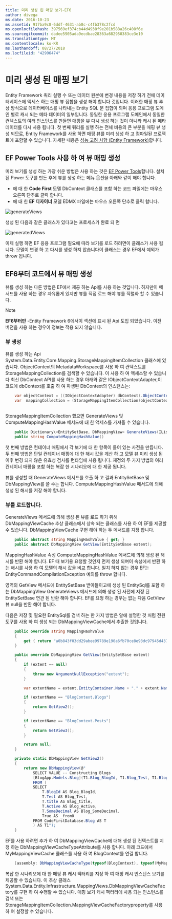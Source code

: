 ```yaml
---
title: 미리 생성 된 매핑 보기-EF6
author: divega
ms.date: 2016-10-23
ms.assetid: 917ba9c8-6ddf-4631-ab8c-c4fb378c2fcd
ms.openlocfilehash: 397569ef374cb44d4938f9e201b588a26c408f6e
ms.sourcegitcommit: dadee5905ada9ecdbae28363a682950383ce3e10
ms.translationtype: MT
ms.contentlocale: ko-KR
ms.lasthandoff: 08/27/2018
ms.locfileid: "42996474"
---
```

# <a name="pre-generated-mapping-views"></a>미리 생성 된 매핑 보기
Entity Framework 쿼리 실행 수 또는 데이터 원본에 변경 내용을 저장 하기 전에 데이터베이스에 액세스 하는 매핑 뷰 집합을 생성 해야 합니다 것입니다. 이러한 매핑 뷰 추상 방식으로 데이터베이스를 나타내는 Entity SQL 문 집합이 되며 응용 프로그램 도메인 별로 캐시 되는 메타 데이터의 일부입니다. 동일한 응용 프로그램 도메인에서 동일한 컨텍스트의 여러 인스턴스를 만들면 매핑을 뷰 다시 생성 하는 것이 아니라 캐시 된 메타 데이터를 다시 사용 됩니다. 첫 번째 쿼리를 실행 하는 전체 비용의 큰 부분을 매핑 뷰 생성 되므로, Entity Framework를 사용 하면 매핑 뷰를 미리 생성 하 고 컴파일된 프로젝트에 포함할 수 있습니다. 자세한 내용은 [성능 고려 사항 (Entity Framework)](~/ef6/fundamentals/performance/perf-whitepaper.md)합니다.

## <a name="generating-mapping-views-with-the-ef-power-tools"></a>EF Power Tools 사용 하 여 뷰 매핑 생성

미리 보기를 생성 하는 가장 쉬운 방법은 사용 하는 것은 [EF Power Tools](http://visualstudiogallery.msdn.microsoft.com/72a60b14-1581-4b9b-89f2-846072eff19d)합니다. 설치 된 Power 도구를 만든 후에 뷰를 생성 하는 메뉴 옵션을 아래와 같이 해야 합니다.

-   에 대 한 **Code First** 모델 DbContext 클래스를 포함 하는 코드 파일에는 마우스 오른쪽 단추로 클릭 합니다.
-   에 대 한 **EF 디자이너** 모델 EDMX 파일에는 마우스 오른쪽 단추로 클릭 합니다.

![generateViews](~/ef6/media/generateviews.png)

생성 된 다음과 같은 클래스가 있다고는 프로세스가 완료 되 면

![generatedViews](~/ef6/media/generatedviews.png)

이제 실행 하면 EF 응용 프로그램 필요에 따라 보기를 로드 하려면이 클래스가 사용 됩니다. 모델이 변경 하 고 다시를 생성 하지 않습니다이 클래스는 경우 EF에서 예외가 throw 됩니다.

## <a name="generating-mapping-views-from-code---ef6-onwards"></a>EF6부터 코드에서 뷰 매핑 생성

뷰를 생성 하는 다른 방법은 EF에서 제공 하는 Api를 사용 하는 것입니다. 하지만이 메서드를 사용 하는 경우 자유롭게 있지만 뷰를 직접 로드 해야 뷰를 직렬화 할 수 있습니다.

> [!NOTE]
> **EF6부터만** -Entity Framework 6에서이 섹션에 표시 된 Api 도입 되었습니다. 이전 버전을 사용 하는 경우이 정보는 적용 되지 않습니다.

### <a name="generating-views"></a>뷰 생성

뷰를 생성 하는 Api System.Data.Entity.Core.Mapping.StorageMappingItemCollection 클래스에 있습니다. ObjectContext의 MetadataWorkspace를 사용 하 여 컨텍스트를 StorageMappingCollection를 검색할 수 있습니다. 이 사용 하 여 액세스할 수 있습니다 최신 DbContext API를 사용 하는 경우 아래와 같은 IObjectContextAdapter,이 코드에 dbContext를 호출 하 여 파생된 DbContext의 인스턴스는:

``` csharp
    var objectContext = ((IObjectContextAdapter) dbContext).ObjectContext;
    var  mappingCollection = (StorageMappingItemCollection)objectContext.MetadataWorkspace
                                                                        .GetItemCollection(DataSpace.CSSpace);
```

StorageMappingItemCollection 했으면 GenerateViews 및 ComputeMappingHashValue 메서드에 대 한 액세스를 가져올 수 있습니다.

``` csharp
    public Dictionary\<EntitySetBase, DbMappingView> GenerateViews(IList<EdmSchemaError> errors)
    public string ComputeMappingHashValue()
```

첫 번째 방법은 컨테이너 매핑에서 각 보기에 대 한 항목이 들어 있는 사전을 만듭니다. 두 번째 방법은 단일 컨테이너 매핑에 대 한 해시 값을 계산 하 고 모델 뷰 미리 생성 된 이후 변경 되지 않은 유효성 검사를 런타임에 사용 됩니다. 재정의 두 가지 방법의 여러 컨테이너 매핑을 포함 하는 복잡 한 시나리오에 대 한 제공 됩니다.

뷰를 생성할 때 GenerateViews 메서드를 호출 하 고 결과 EntitySetBase 및 DbMappingView를 쓸 수는 합니다. ComputeMappingHashValue 메서드에 의해 생성 된 해시를 저장 해야 합니다.

### <a name="loading-views"></a>뷰를 로드합니다.

GenerateViews 메서드에 의해 생성 된 뷰를 로드 하기 위해 DbMappingViewCache 추상 클래스에서 상속 되는 클래스를 사용 하 여 EF를 제공할 수 있습니다. DbMappingViewCache 구현 해야 하는 두 메서드를 지정 합니다.

``` csharp
    public abstract string MappingHashValue { get; }
    public abstract DbMappingView GetView(EntitySetBase extent);
```

MappingHashValue 속성 ComputeMappingHashValue 메서드에 의해 생성 된 해시를 반환 해야 합니다. EF 때 보기용 요청할 것인지 먼저 생성 되며이 속성에서 반환 하는 해시를 사용 하 여 모델의 해시 값을 비교 합니다. 일치 하지 않는 경우 EF는 EntityCommandCompilationException 예외를 throw 합니다.

영역의 GetView 메서드에 EntitySetBase 받아들이고에 생성 된 EntitySql를 포함 하는 DbMappingVIew GenerateViews 메서드에 의해 생성 된 사전에 지정 된 EntitySetBase 연관 된 반환 해야 합니다. EF를 요청 하는 경우는 없는 다음 GetView 뷰 null을 반환 해야 합니다.

다음은 저장 및 필요한 EntitySql를 검색 하는 한 가지 방법은 알에 설명한 것 처럼 전원 도구를 사용 하 여 생성 되는 DbMappingViewCache에서 추출한 것입니다.

``` csharp
    public override string MappingHashValue
    {
        get { return "a0b843f03dd29abee99789e190a6fb70ce8e93dc97945d437d9a58fb8e2afd2e"; }
    }

    public override DbMappingView GetView(EntitySetBase extent)
    {
        if (extent == null)
        {
            throw new ArgumentNullException("extent");
        }

        var extentName = extent.EntityContainer.Name + "." + extent.Name;

        if (extentName == "BlogContext.Blogs")
        {
            return GetView2();
        }

        if (extentName == "BlogContext.Posts")
        {
            return GetView3();
        }

        return null;
    }

    private static DbMappingView GetView2()
    {
        return new DbMappingView(@"
            SELECT VALUE -- Constructing Blogs
            [BlogApp.Models.Blog](T1.Blog_BlogId, T1.Blog_Test, T1.Blog_title, T1.Blog_Active, T1.Blog_SomeDecimal)
            FROM (
            SELECT
                T.BlogId AS Blog_BlogId,
                T.Test AS Blog_Test,
                T.title AS Blog_title,
                T.Active AS Blog_Active,
                T.SomeDecimal AS Blog_SomeDecimal,
                True AS _from0
            FROM CodeFirstDatabase.Blog AS T
            ) AS T1");
    }
```

EF를 사용 하려면 추가 하 여 DbMappingViewCache에 대해 생성 된 컨텍스트를 지정 하는 DbMappingViewCacheTypeAttribute를 사용 합니다. 아래 코드에서 MyMappingViewCache 클래스를 사용 하 여 BlogContext를 연결 합니다.

``` csharp
    [assembly: DbMappingViewCacheType(typeof(BlogContext), typeof(MyMappingViewCache))]
```

복잡 한 시나리오에 대 한 매핑 뷰 캐시 팩터리를 지정 하 여 매핑 캐시 인스턴스 보기를 제공할 수 있습니다. 이 추상 클래스 System.Data.Entity.Infrastructure.MappingViews.DbMappingViewCacheFactory를 구현 하 여 수행할 수 있습니다. 매핑 보기 캐시 팩터리에 사용 되는 인스턴스를 검색 또는 StorageMappingItemCollection.MappingViewCacheFactoryproperty를 사용 하 여 설정할 수 있습니다.
